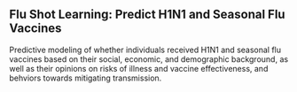## Flu Shot Learning: Predict H1N1 and Seasonal Flu Vaccines

Predictive modeling of whether individuals received H1N1 and seasonal flu vaccines based on their social, economic, and demographic background, as well as their opinions on risks of illness and vaccine effectiveness, and behviors towards mitigating transmission.